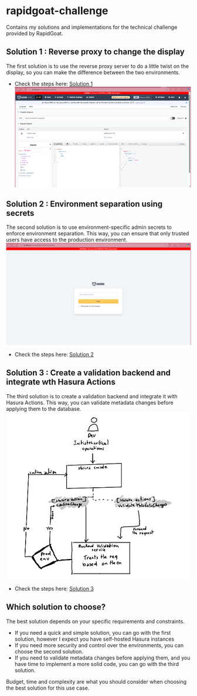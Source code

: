 # rapidgoat-challenge
Contains my solutions and implementations for the technical challenge provided by RapidGoat. 

## Solution 1 : Reverse proxy to change the display
The first solution is to use the reverse proxy server to do a little twist on the display, so you can make the difference between the two environments.

- Check the steps here: [Solution 1](Playground1/README.md)
![alt text](img/image.png)



## Solution 2 : Environment separation using secrets
The second solution is to use environment-specific admin secrets to enforce environment separation. This way, you can ensure that only trusted users have access to the production environment.
![alt text](image.png)
- Check the steps here: [Solution 2](Playground2/README.md)

## Solution 3 : Create a validation backend and integrate wth Hasura Actions
The third solution is to create a validation backend and integrate it with Hasura Actions. This way, you can validate metadata changes before applying them to the database.
![alt text](image-1.png)

- Check the steps here: [Solution 3](Playground3/README.md)

## Which solution to choose?
The best solution depends on your specific requirements and constraints. 
- If you need a quick and simple solution, you can go with the first solution, however I expect you have self-hosted Hasura instances
- If you need more security and control over the environments, you can choose the second solution.
- If you need to validate metadata changes before applying them, and you have time to implement a more solid code, you can go with the third solution.

Budget, time and complexity are what you should consider when choosing the best solution for this use case.